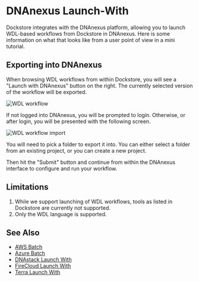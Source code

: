 # DNAnexus Launch-With

Dockstore integrates with the DNAnexus platform, allowing you to launch WDL-based workflows from Dockstore in DNAnexus.  Here is some
information on what that looks like from a user point of view in a mini tutorial.

## Exporting into DNAnexus

When browsing WDL workflows from within Dockstore, you will see a "Launch with DNAnexus" button on the right. The currently selected
version of the workflow will be exported.

![WDL workflow](/assets/images/docs/dnanexus/dnanexus_from_dockstore1.png)

If not logged into DNAnexus, you will be prompted to login. Otherwise, or after login, you will be presented with the following screen. 

![WDL workflow import](/assets/images/docs/dnanexus/dnanexus_from_dockstore2.png)

You will need to pick a folder to export it into. You can either select a folder from an existing project, or you can create a new project.

Then hit the "Submit" button and continue from within the DNAnexus interface to configure and run your workflow.

## Limitations
1. While we support launching of WDL workflows, tools as listed in Dockstore are currently not supported.
1. Only the WDL language is supported.

## See Also

* [AWS Batch](/advanced-topics/aws-batch/)
* [Azure Batch](/advanced-topics/azure-batch/)
* [DNAstack Launch With](dnastack-launch-with/)
* [FireCloud Launch With](firecloud-launch-with/)
* [Terra Launch With](terra-launch-with/)
